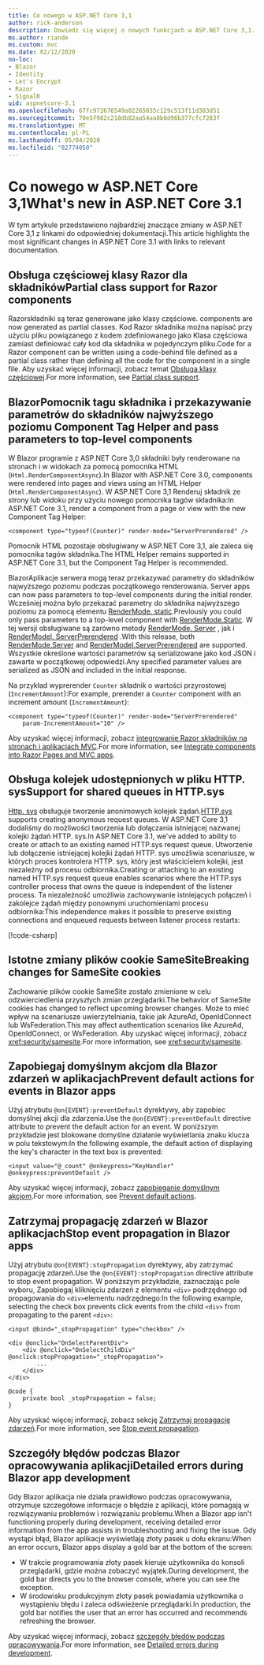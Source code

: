 ```yaml
---
title: Co nowego w ASP.NET Core 3,1
author: rick-anderson
description: Dowiedz się więcej o nowych funkcjach w ASP.NET Core 3,1.
ms.author: riande
ms.custom: mvc
ms.date: 02/12/2020
no-loc:
- Blazor
- Identity
- Let's Encrypt
- Razor
- SignalR
uid: aspnetcore-3.1
ms.openlocfilehash: 67fc972676549a02265035c129c513f11d303d51
ms.sourcegitcommit: 70e5f982c218db82aa54aa8b8d96b377cfc7283f
ms.translationtype: MT
ms.contentlocale: pl-PL
ms.lasthandoff: 05/04/2020
ms.locfileid: "82774050"
---
```

# <a name="whats-new-in-aspnet-core-31"></a><span data-ttu-id="64d80-103">Co nowego w ASP.NET Core 3,1</span><span class="sxs-lookup"><span data-stu-id="64d80-103">What's new in ASP.NET Core 3.1</span></span>

<span data-ttu-id="64d80-104">W tym artykule przedstawiono najbardziej znaczące zmiany w ASP.NET Core 3,1 z linkami do odpowiedniej dokumentacji.</span><span class="sxs-lookup"><span data-stu-id="64d80-104">This article highlights the most significant changes in ASP.NET Core 3.1 with links to relevant documentation.</span></span>

## <a name="partial-class-support-for-razor-components"></a><span data-ttu-id="64d80-105">Obsługa częściowej klasy Razor dla składników</span><span class="sxs-lookup"><span data-stu-id="64d80-105">Partial class support for Razor components</span></span>

Razor<span data-ttu-id="64d80-106">składniki są teraz generowane jako klasy częściowe.</span><span class="sxs-lookup"><span data-stu-id="64d80-106"> components are now generated as partial classes.</span></span> <span data-ttu-id="64d80-107">Kod Razor składnika można napisać przy użyciu pliku powiązanego z kodem zdefiniowanego jako Klasa częściowa zamiast definiować cały kod dla składnika w pojedynczym pliku.</span><span class="sxs-lookup"><span data-stu-id="64d80-107">Code for a Razor component can be written using a code-behind file defined as a partial class rather than defining all the code for the component in a single file.</span></span> <span data-ttu-id="64d80-108">Aby uzyskać więcej informacji, zobacz temat [Obsługa klasy częściowej](xref:blazor/components#partial-class-support).</span><span class="sxs-lookup"><span data-stu-id="64d80-108">For more information, see [Partial class support](xref:blazor/components#partial-class-support).</span></span>

## <a name="blazor-component-tag-helper-and-pass-parameters-to-top-level-components"></a>Blazor<span data-ttu-id="64d80-109">Pomocnik tagu składnika i przekazywanie parametrów do składników najwyższego poziomu</span><span class="sxs-lookup"><span data-stu-id="64d80-109"> Component Tag Helper and pass parameters to top-level components</span></span>

<span data-ttu-id="64d80-110">W Blazor programie z ASP.NET Core 3,0 składniki były renderowane na stronach i w widokach za pomocą pomocnika HTML (`Html.RenderComponentAsync`).</span><span class="sxs-lookup"><span data-stu-id="64d80-110">In Blazor with ASP.NET Core 3.0, components were rendered into pages and views using an HTML Helper (`Html.RenderComponentAsync`).</span></span> <span data-ttu-id="64d80-111">W ASP.NET Core 3,1 Renderuj składnik ze strony lub widoku przy użyciu nowego pomocnika tagów składnika:</span><span class="sxs-lookup"><span data-stu-id="64d80-111">In ASP.NET Core 3.1, render a component from a page or view with the new Component Tag Helper:</span></span>

```cshtml
<component type="typeof(Counter)" render-mode="ServerPrerendered" />
```

<span data-ttu-id="64d80-112">Pomocnik HTML pozostaje obsługiwany w ASP.NET Core 3,1, ale zaleca się pomocnika tagów składnika.</span><span class="sxs-lookup"><span data-stu-id="64d80-112">The HTML Helper remains supported in ASP.NET Core 3.1, but the Component Tag Helper is recommended.</span></span>

Blazor<span data-ttu-id="64d80-113">Aplikacje serwera mogą teraz przekazywać parametry do składników najwyższego poziomu podczas początkowego renderowania.</span><span class="sxs-lookup"><span data-stu-id="64d80-113"> Server apps can now pass parameters to top-level components during the initial render.</span></span> <span data-ttu-id="64d80-114">Wcześniej można było przekazać parametry do składnika najwyższego poziomu za pomocą elementu [RenderMode. static](xref:Microsoft.AspNetCore.Mvc.Rendering.RenderMode.Static).</span><span class="sxs-lookup"><span data-stu-id="64d80-114">Previously you could only pass parameters to a top-level component with [RenderMode.Static](xref:Microsoft.AspNetCore.Mvc.Rendering.RenderMode.Static).</span></span> <span data-ttu-id="64d80-115">W tej wersji obsługiwane są zarówno metody [RenderMode. Server](xref:Microsoft.AspNetCore.Mvc.Rendering.RenderMode.Server) , jak i [RenderModel. ServerPrerendered](xref:Microsoft.AspNetCore.Mvc.Rendering.RenderMode.ServerPrerendered) .</span><span class="sxs-lookup"><span data-stu-id="64d80-115">With this release, both [RenderMode.Server](xref:Microsoft.AspNetCore.Mvc.Rendering.RenderMode.Server) and [RenderModel.ServerPrerendered](xref:Microsoft.AspNetCore.Mvc.Rendering.RenderMode.ServerPrerendered) are supported.</span></span> <span data-ttu-id="64d80-116">Wszystkie określone wartości parametrów są serializowane jako kod JSON i zawarte w początkowej odpowiedzi.</span><span class="sxs-lookup"><span data-stu-id="64d80-116">Any specified parameter values are serialized as JSON and included in the initial response.</span></span>

<span data-ttu-id="64d80-117">Na przykład wyprerender `Counter` składnik o wartości przyrostowej (`IncrementAmount`):</span><span class="sxs-lookup"><span data-stu-id="64d80-117">For example, prerender a `Counter` component with an increment amount (`IncrementAmount`):</span></span>

```cshtml
<component type="typeof(Counter)" render-mode="ServerPrerendered" 
    param-IncrementAmount="10" />
```

<span data-ttu-id="64d80-118">Aby uzyskać więcej informacji, zobacz [integrowanie Razor składników na stronach i aplikacjach MVC](xref:blazor/integrate-components).</span><span class="sxs-lookup"><span data-stu-id="64d80-118">For more information, see [Integrate components into Razor Pages and MVC apps](xref:blazor/integrate-components).</span></span>

## <a name="support-for-shared-queues-in-httpsys"></a><span data-ttu-id="64d80-119">Obsługa kolejek udostępnionych w pliku HTTP. sys</span><span class="sxs-lookup"><span data-stu-id="64d80-119">Support for shared queues in HTTP.sys</span></span>

<span data-ttu-id="64d80-120">[Http. sys](xref:fundamentals/servers/httpsys) obsługuje tworzenie anonimowych kolejek żądań.</span><span class="sxs-lookup"><span data-stu-id="64d80-120">[HTTP.sys](xref:fundamentals/servers/httpsys) supports creating anonymous request queues.</span></span> <span data-ttu-id="64d80-121">W ASP.NET Core 3,1 dodaliśmy do możliwości tworzenia lub dołączania istniejącej nazwanej kolejki żądań HTTP. sys.</span><span class="sxs-lookup"><span data-stu-id="64d80-121">In ASP.NET Core 3.1, we've added to ability to create or attach to an existing named HTTP.sys request queue.</span></span> <span data-ttu-id="64d80-122">Utworzenie lub dołączenie istniejącej kolejki żądań HTTP. sys umożliwia scenariusze, w których proces kontrolera HTTP. sys, który jest właścicielem kolejki, jest niezależny od procesu odbiornika.</span><span class="sxs-lookup"><span data-stu-id="64d80-122">Creating or attaching to an existing named HTTP.sys request queue enables scenarios where the HTTP.sys controller process that owns the queue is independent of the listener process.</span></span> <span data-ttu-id="64d80-123">Ta niezależność umożliwia zachowywanie istniejących połączeń i zakolejce żądań między ponownymi uruchomieniami procesu odbiornika:</span><span class="sxs-lookup"><span data-stu-id="64d80-123">This independence makes it possible to preserve existing connections and enqueued requests between listener process restarts:</span></span>

[!code-csharp[](sample/Program.cs?name=snippet)]

## <a name="breaking-changes-for-samesite-cookies"></a><span data-ttu-id="64d80-124">Istotne zmiany plików cookie SameSite</span><span class="sxs-lookup"><span data-stu-id="64d80-124">Breaking changes for SameSite cookies</span></span>

<span data-ttu-id="64d80-125">Zachowanie plików cookie SameSite zostało zmienione w celu odzwierciedlenia przyszłych zmian przeglądarki.</span><span class="sxs-lookup"><span data-stu-id="64d80-125">The behavior of SameSite cookies has changed to reflect upcoming browser changes.</span></span> <span data-ttu-id="64d80-126">Może to mieć wpływ na scenariusze uwierzytelniania, takie jak AzureAd, OpenIdConnect lub WsFederation.</span><span class="sxs-lookup"><span data-stu-id="64d80-126">This may affect authentication scenarios like AzureAd, OpenIdConnect, or WsFederation.</span></span> <span data-ttu-id="64d80-127">Aby uzyskać więcej informacji, zobacz <xref:security/samesite>.</span><span class="sxs-lookup"><span data-stu-id="64d80-127">For more information, see <xref:security/samesite>.</span></span>

## <a name="prevent-default-actions-for-events-in-blazor-apps"></a><span data-ttu-id="64d80-128">Zapobiegaj domyślnym akcjom dla Blazor zdarzeń w aplikacjach</span><span class="sxs-lookup"><span data-stu-id="64d80-128">Prevent default actions for events in Blazor apps</span></span>

<span data-ttu-id="64d80-129">Użyj atrybutu `@on{EVENT}:preventDefault` dyrektywy, aby zapobiec domyślnej akcji dla zdarzenia.</span><span class="sxs-lookup"><span data-stu-id="64d80-129">Use the `@on{EVENT}:preventDefault` directive attribute to prevent the default action for an event.</span></span> <span data-ttu-id="64d80-130">W poniższym przykładzie jest blokowane domyślne działanie wyświetlania znaku klucza w polu tekstowym:</span><span class="sxs-lookup"><span data-stu-id="64d80-130">In the following example, the default action of displaying the key's character in the text box is prevented:</span></span>

```razor
<input value="@_count" @onkeypress="KeyHandler" @onkeypress:preventDefault />
```

<span data-ttu-id="64d80-131">Aby uzyskać więcej informacji, zobacz [zapobieganie domyślnym akcjom](xref:blazor/event-handling#prevent-default-actions).</span><span class="sxs-lookup"><span data-stu-id="64d80-131">For more information, see [Prevent default actions](xref:blazor/event-handling#prevent-default-actions).</span></span>

## <a name="stop-event-propagation-in-blazor-apps"></a><span data-ttu-id="64d80-132">Zatrzymaj propagację zdarzeń w Blazor aplikacjach</span><span class="sxs-lookup"><span data-stu-id="64d80-132">Stop event propagation in Blazor apps</span></span>

<span data-ttu-id="64d80-133">Użyj atrybutu `@on{EVENT}:stopPropagation` dyrektywy, aby zatrzymać propagację zdarzeń.</span><span class="sxs-lookup"><span data-stu-id="64d80-133">Use the `@on{EVENT}:stopPropagation` directive attribute to stop event propagation.</span></span> <span data-ttu-id="64d80-134">W poniższym przykładzie, zaznaczając pole wyboru, Zapobiegaj kliknięciu zdarzeń z elementu `<div>` podrzędnego od propagowania do `<div>`elementu nadrzędnego:</span><span class="sxs-lookup"><span data-stu-id="64d80-134">In the following example, selecting the check box prevents click events from the child `<div>` from propagating to the parent `<div>`:</span></span>

```razor
<input @bind="_stopPropagation" type="checkbox" />

<div @onclick="OnSelectParentDiv">
    <div @onclick="OnSelectChildDiv" @onclick:stopPropagation="_stopPropagation">
        ...
    </div>
</div>

@code {
    private bool _stopPropagation = false;
}
```

<span data-ttu-id="64d80-135">Aby uzyskać więcej informacji, zobacz sekcję [Zatrzymaj propagację zdarzeń](xref:blazor/event-handling#stop-event-propagation).</span><span class="sxs-lookup"><span data-stu-id="64d80-135">For more information, see [Stop event propagation](xref:blazor/event-handling#stop-event-propagation).</span></span>

## <a name="detailed-errors-during-blazor-app-development"></a><span data-ttu-id="64d80-136">Szczegóły błędów podczas Blazor opracowywania aplikacji</span><span class="sxs-lookup"><span data-stu-id="64d80-136">Detailed errors during Blazor app development</span></span>

<span data-ttu-id="64d80-137">Gdy Blazor aplikacja nie działa prawidłowo podczas opracowywania, otrzymuje szczegółowe informacje o błędzie z aplikacji, które pomagają w rozwiązywaniu problemów i rozwiązaniu problemu.</span><span class="sxs-lookup"><span data-stu-id="64d80-137">When a Blazor app isn't functioning properly during development, receiving detailed error information from the app assists in troubleshooting and fixing the issue.</span></span> <span data-ttu-id="64d80-138">Gdy wystąpi błąd, Blazor aplikacje wyświetlają złoty pasek u dołu ekranu:</span><span class="sxs-lookup"><span data-stu-id="64d80-138">When an error occurs, Blazor apps display a gold bar at the bottom of the screen:</span></span>

* <span data-ttu-id="64d80-139">W trakcie programowania złoty pasek kieruje użytkownika do konsoli przeglądarki, gdzie można zobaczyć wyjątek.</span><span class="sxs-lookup"><span data-stu-id="64d80-139">During development, the gold bar directs you to the browser console, where you can see the exception.</span></span>
* <span data-ttu-id="64d80-140">W środowisku produkcyjnym złoty pasek powiadamia użytkownika o wystąpieniu błędu i zaleca odświeżenie przeglądarki.</span><span class="sxs-lookup"><span data-stu-id="64d80-140">In production, the gold bar notifies the user that an error has occurred and recommends refreshing the browser.</span></span>

<span data-ttu-id="64d80-141">Aby uzyskać więcej informacji, zobacz [szczegóły błędów podczas opracowywania](xref:blazor/handle-errors#detailed-errors-during-development).</span><span class="sxs-lookup"><span data-stu-id="64d80-141">For more information, see [Detailed errors during development](xref:blazor/handle-errors#detailed-errors-during-development).</span></span>
